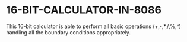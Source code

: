 # 16-BIT-CALCULATOR-IN-8086
This 16-bit calculator is able to perform all basic operations (+,-,*,/,%,^) handling all the boundary conditions appropriately.
